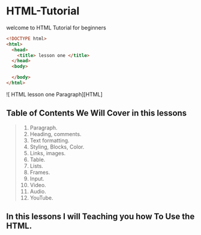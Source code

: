 # HTML-Tutorial

welcome to HTML Tutorial for beginners

```HTML
<!DOCTYPE html>
<html>
  <head>
    <title> lesson one </title>
  </head>
  <body>

  </body>
</html>
```


![ HTML lesson one Paragraph][HTML]

Table of Contents We Will Cover in this lessons
------
> 1. Paragraph.
> 2. Heading, comments.
> 3. Text formatting.
> 4. Styling, Blocks, Color.
> 5. Links, images.
> 6. Table.
> 7. Lists.
> 8. Frames.
> 9. Input.
> 10. Video.
> 11. Audio.
> 12. YouTube.


## In this lessons I will Teaching you how To Use the HTML.
